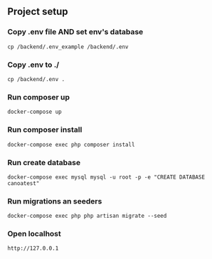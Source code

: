 ## Project setup

### Copy .env file AND set env's database
```
cp /backend/.env_example /backend/.env
```

### Copy .env to ./
```
cp /backend/.env .
```

### Run composer up
```
docker-compose up
```

### Run composer install
```
docker-compose exec php composer install
```

### Run create database
```
docker-compose exec mysql mysql -u root -p -e "CREATE DATABASE canoatest"
```

### Run migrations an seeders
```
docker-compose exec php php artisan migrate --seed
```

### Open localhost
```
http://127.0.0.1
```

